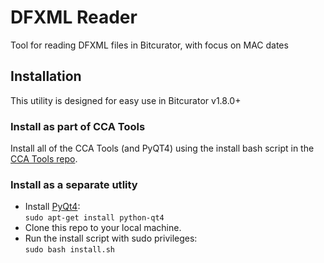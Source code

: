 # DFXML Reader
Tool for reading DFXML files in Bitcurator, with focus on MAC dates

## Installation

This utility is designed for easy use in Bitcurator v1.8.0+

### Install as part of CCA Tools  

Install all of the CCA Tools (and PyQT4) using the install bash script in the [CCA Tools repo](https://github.com/timothyryanwalsh/cca-tools).  

### Install as a separate utlity
* Install [PyQt4](https://www.riverbankcomputing.com/software/pyqt/download):  
`sudo apt-get install python-qt4`  
* Clone this repo to your local machine.  
* Run the install script with sudo privileges:  
`sudo bash install.sh`  
